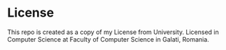 # License

This repo is created as a copy of my License from University.
Licensed in Computer Science at Faculty of Computer Science in Galati, Romania.
